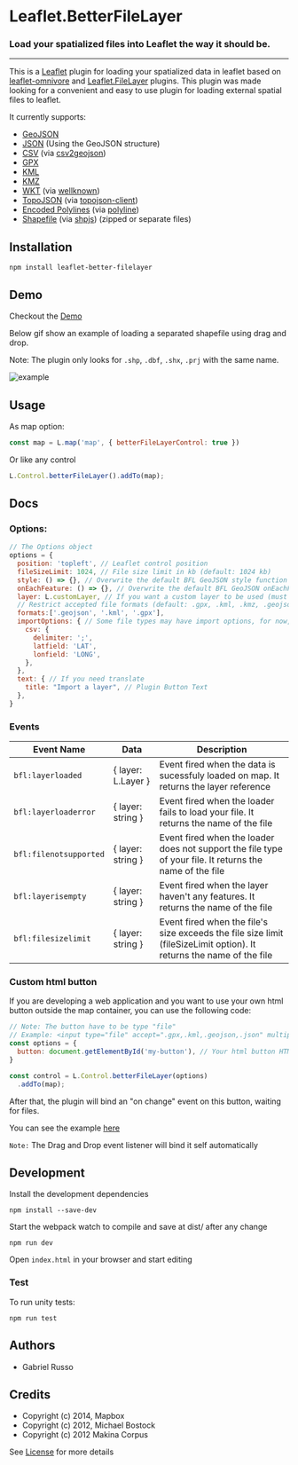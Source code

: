 # Leaflet.BetterFileLayer

### Load your spatialized files into Leaflet the way it should be.

---

This is a [Leaflet](http://leafletjs.com/) plugin for loading your spatialized data in leaflet based on [leaflet-omnivore](https://github.com/mapbox/leaflet-omnivore) and [Leaflet.FileLayer](https://github.com/makinacorpus/Leaflet.FileLayer) plugins.
This plugin was made looking for a convenient and easy to use plugin for loading external spatial files to leaflet. 

It currently supports:

* [GeoJSON](http://geojson.org/)
* [JSON](http://geojson.org/) (Using the GeoJSON structure)
* [CSV](http://en.wikipedia.org/wiki/Comma-separated_values) (via [csv2geojson](https://github.com/mapbox/csv2geojson))
* [GPX](https://wiki.openstreetmap.org/wiki/GPX)
* [KML](https://developers.google.com/kml/documentation/)
* [KMZ](https://developers.google.com/kml/documentation/kmzarchives)
* [WKT](http://en.wikipedia.org/wiki/Well-known_text) (via [wellknown](https://github.com/mapbox/wellknown))
* [TopoJSON](https://github.com/mbostock/topojson) (via [topojson-client](https://github.com/topojson/topojson-client))
* [Encoded Polylines](https://developers.google.com/maps/documentation/utilities/polylinealgorithm) (via [polyline](https://github.com/mapbox/polyline))
* [Shapefile](https://en.wikipedia.org/wiki/Shapefile) (via [shpjs](https://github.com/calvinmetcalf/shapefile-js/tree/gh-pages)) (zipped or separate files)

## Installation

```commandline
npm install leaflet-better-filelayer
```

## Demo

Checkout the [Demo](https://gabriel-russo.github.io/Leaflet.BetterFileLayer/example/)

Below gif show an example of loading a separated shapefile using drag and drop.

Note: The plugin only looks for `.shp`, `.dbf`, `.shx`, `.prj` with the same name.

![example](docs/images/example.gif)

## Usage

As map option:

```js
const map = L.map('map', { betterFileLayerControl: true })
```

Or like any control

```js
L.Control.betterFileLayer().addTo(map);
```

## Docs

### Options:
```js
// The Options object
options = {
  position: 'topleft', // Leaflet control position
  fileSizeLimit: 1024, // File size limit in kb (default: 1024 kb)
  style: () => {}, // Overwrite the default BFL GeoJSON style function
  onEachFeature: () => {}, // Overwrite the default BFL GeoJSON onEachFeature function
  layer: L.customLayer, // If you want a custom layer to be used (must be a GeoJSON class inheritance)
  // Restrict accepted file formats (default: .gpx, .kml, .kmz, .geojson, .json, .csv, .topojson, .wkt, .shp, .shx, .prj, .dbf, .zip)
  formats:['.geojson', '.kml', '.gpx'],
  importOptions: { // Some file types may have import options, for now, just csv is documented
    csv: {
      delimiter: ';',
      latfield: 'LAT',
      lonfield: 'LONG',
    },
  },
  text: { // If you need translate
    title: "Import a layer", // Plugin Button Text
  },
}
```

### Events

| Event Name                   | Data               | Description                                                                                                          |
|------------------------------|--------------------|----------------------------------------------------------------------------------------------------------------------|
| `bfl:layerloaded`            | { layer: L.Layer } | Event fired when the data is sucessfuly loaded on map. It returns the layer reference                                |
| `bfl:layerloaderror`         | { layer: string }  | Event fired when the loader fails to load your file. It returns the name of the file                                 |
| `bfl:filenotsupported`       | { layer: string }  | Event fired when the loader does not support the file type of your file. It returns the name of the file             |
| `bfl:layerisempty`         | { layer: string }  | Event fired when the layer haven't any features. It returns the name of the file                                     |
| `bfl:filesizelimit`         | { layer: string }  | Event fired when the file's size exceeds the file size limit (fileSizeLimit option). It returns the name of the file |


### Custom html button

If you are developing a web application and you want to use your own html button outside the map container, you can use the following code:

```js
// Note: The button have to be type "file"
// Example: <input type="file" accept=".gpx,.kml,.geojson,.json" multiple />
const options = {
  button: document.getElementById('my-button'), // Your html button HTML reference
}

const control = L.Control.betterFileLayer(options)
  .addTo(map);
```
After that, the plugin will bind an "on change" event on this button, waiting for files.

You can see the example [here](https://gabriel-russo.github.io/Leaflet.BetterFileLayer/example/with-button.html)

`Note:` The Drag and Drop event listener will bind it self automatically

## Development

Install the development dependencies
```commandline
npm install --save-dev
```

Start the webpack watch to compile and save at dist/ after any change
```commandline
npm run dev
```

Open `index.html` in your browser and start editing

### Test

To run unity tests:
```commandline
npm run test
```

## Authors
- Gabriel Russo

## Credits

- Copyright (c) 2014, Mapbox
- Copyright (c) 2012, Michael Bostock
- Copyright (c) 2012 Makina Corpus

See [License](https://github.com/gabriel-russo/Leaflet.BetterFileLayer/blob/master/LICENSE) for more details
